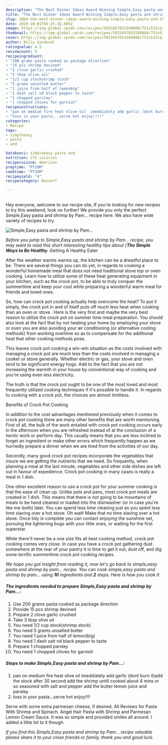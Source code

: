 ```yaml
---
description: "The Best Dinner Ideas Award Winning Simple,Easy pasta and shrimp by Pam..."
title: "The Best Dinner Ideas Award Winning Simple,Easy pasta and shrimp by Pam..."
slug: 2864-the-best-dinner-ideas-award-winning-simple-easy-pasta-and-shrimp-by-pam
date: 2020-10-01T04:25:16.605Z
image: https://img-global.cpcdn.com/recipes/5031657031598080/751x532cq70/simpleeasy-pasta-and-shrimp-by-pam-recipe-main-photo.jpg
thumbnail: https://img-global.cpcdn.com/recipes/5031657031598080/751x532cq70/simpleeasy-pasta-and-shrimp-by-pam-recipe-main-photo.jpg
cover: https://img-global.cpcdn.com/recipes/5031657031598080/751x532cq70/simpleeasy-pasta-and-shrimp-by-pam-recipe-main-photo.jpg
author: Billy Sandoval
ratingvalue: 4.5
reviewcount: 9
recipeingredient:
- "200 grams pasta cooked as package direction"
- "15 pcs shrimp devined"
- "2 clove garlic crushed"
- "3 tbsp olive oil"
- "1/2 cup stockshrimp stock"
- "5 grams unsalted butter"
- "1 juice from half of lemonbig"
- "1 dash salt nd black pepper to taste"
- "1 chopped parsley"
- "1 chopped chives for garnish"
recipeinstructions:
- "pan on medium fire heat olive oil  imeddiately add garlic (dont burn it)add the stock after 30 second add the shrimp untill cooked about 4 mins or so seasoned with salt and pepper add the butter lemon juice and parsley."
- "toss in your pasta...serve hot enjoy!!!!"
categories:
- Recipe
tags:
- simpleeasy
- pasta
- and

katakunci: simpleeasy pasta and 
nutrition: 275 calories
recipecuisine: American
preptime: "PT20M"
cooktime: "PT38M"
recipeyield: "4"
recipecategory: Dessert

---
```

<br>
Hey everyone, welcome to our recipe site, If you're looking for new recipes to try this weekend, look no further! We provide you only the perfect Simple,Easy pasta and shrimp by Pam... recipe here. We also have wide variety of recipes to try.
<br>


![Simple,Easy pasta and shrimp by Pam...](https://img-global.cpcdn.com/recipes/5031657031598080/751x532cq70/simpleeasy-pasta-and-shrimp-by-pam-recipe-main-photo.jpg)

<i>Before you jump to Simple,Easy pasta and shrimp by Pam... recipe, you may want to read this short interesting healthy tips about {<strong>The Simple Ways to Be Healthy</strong>.</i>
Getting A Healthy Eater


After the weather warms warms up, the kitchen can be a dreadful place to be. There are several things you can do yet, in regards to cooking a wonderful homemade meal that does not need traditional stove top or oven cooking. Learn how to utilize some of these heat generating equipment in your kitchen, such as the crock pot, to be able to truly conquer the summertime and keep your cool while preparing a wonderful warm meal for friends and loved ones.

So, how can crock pot cooking actually help overcome the heat? To put it simply, the crock pot in and of itself puts off much less heat when cooking than an oven or stove . Here is the very first and maybe the very best reason to utilize the crock pot on summer time meal preparation. You should also look at the fact that by not heating your home by employing your stove or oven you are also avoiding your air conditioning (or alternative cooling methods) from working overtime so as to compensate for the additional heat that other cooking methods pose.

This leaves crock pot cooking a win-win situation as the costs involved with managing a crock pot are much less than the costs involved in managing a cooker or stove generally. Whether electric or gas, your stove and oven tend to be significant energy hogs. Add to the fact that you are not increasing the warmth in your house by conventional way of cooking and you're using even less electricity.

 The truth is that the crock pot ought to be one of the most loved and most frequently utilized cooking techniques if it's possible to handle it. In regards to cooking with a crock pot, the choices are almost limitless.  

Benefits of Crock Pot Cooking

In addition to the cost advantages mentioned previously when it comes to crock pot cooking there are many other benefits that are worth mentioning. First of all, the bulk of the work entailed with crock pot cooking occurs early in the afternoon when you are refreshed instead of at the conclusion of a hectic work or perform day. This usually means that you are less inclined to forget an ingredient or make other errors which frequently happen as we hurriedly prepare a dinner when we are tired from the activities of our day.

Secondly, many good crock pot recipes incorporate the vegetables that insure we are getting the nutrients that we need. So frequently, when planning a meal at the last minute, vegetables and other side dishes are left out in favour of expedience. Crock pot cooking in many cases is really a meal in 1 dish.

One other excellent reason to use a crock pot for your summer cooking is that the ease of clean up.  Unlike pots and pans, most crock pot meals are created in 1 dish. This means that there is not going to be mountains of meals to be hand cleaned or loaded into the dishwasher (or in case you're like me-both) later. You can spend less time cleaning just as you spent less time slaving over a hot stove. Oh wait! Make that no time slaving over a hot stove. Once tidy is complete you can contact enjoying the sunshine set, pursuing the lightening bugs with your little ones, or waiting for the first superstar.

While there'll never be a one size fits all best cooking method, crock pot cooking comes very close. In case you have a crock pot gathering dust somewhere at the rear of your pantry it is time to get it out, dust off, and dig some terrific summertime crock pot cooking recipes.


<i>We hope you got insight from reading it, now let's go back to simple,easy pasta and shrimp by pam... recipe. You can cook simple,easy pasta and shrimp by pam... using <strong>10</strong> ingredients and <strong>2</strong> steps. Here is how you cook it.
</i>

##### The ingredients needed to prepare Simple,Easy pasta and shrimp by Pam...:

1. Use 200 grams pasta cooked as package direction
1. Provide 15 pcs shrimp devined
1. Prepare 2 clove garlic crushed
1. Take 3 tbsp olive oil
1. You need 1/2 cup stock(shrimp stock)
1. You need 5 grams unsalted butter
1. You need 1 juice from half of lemon(big)
1. You need 1 dash salt nd black pepper to taste
1. Prepare 1 chopped parsley
1. You need 1 chopped chives for garnish


##### Steps to make Simple,Easy pasta and shrimp by Pam...:

1. pan on medium fire heat olive oil  imeddiately add garlic (dont burn it)add the stock after 30 second add the shrimp untill cooked about 4 mins or so seasoned with salt and pepper add the butter lemon juice and parsley.
1. toss in your pasta...serve hot enjoy!!!!


Serve with some extra parmesan cheese, if desired. All Reviews for Pasta With Shrimp and Spinach. Angel Hair Pasta with Shrimp and Parmesan Lemon Cream Sauce. It was so simple and provided smiles all around. I added a little bit to it though. 

<i>If you find this Simple,Easy pasta and shrimp by Pam... recipe valuable please share it to your close friends or family, thank you and good luck.</i>
